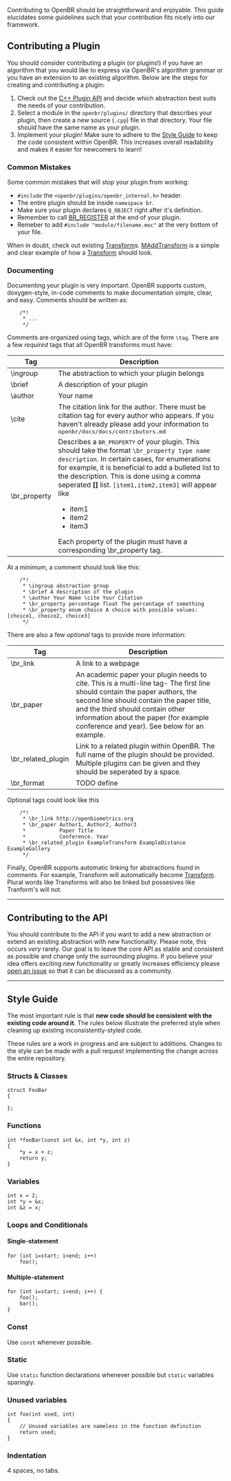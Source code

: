 Contributing to OpenBR should be straightforward and enjoyable. This guide elucidates some guidelines such that your contribution fits nicely into our framework.

## Contributing a Plugin

You should consider contributing a plugin (or plugins!) if you have an algorithm that you would like to express via OpenBR's algorithm grammar or you have an extension to an existing algorithm. Below are the steps for creating and contributing a plugin:

1. Check out the [C++ Plugin API](api_docs/cpp_api.md) and decide which abstraction best suits the needs of your contribution.
2. Select a module in the `openbr/plugins/` directory that describes your plugin, then create a new source (`.cpp`) file in that directory. Your file should have the same name as your plugin.
3. Implement your plugin! Make sure to adhere to the [Style Guide](#style-guide) to keep the code consistent within OpenBR. This increases overall readability and makes it easier for newcomers to learn!

### Common Mistakes

Some common mistakes that will stop your plugin from working:

* `#include` the  `<openbr/plugins/openbr_internal.h>` header.
* The entire plugin should be inside `namespace br`.
* Make sure your plugin declares `Q_OBJECT` right after it's definition.
* Remember to call [BR_REGISTER](api_docs/cpp_api/factory/macros.md#br_register) at the end of your plugin.
* Remeber to add `#include "module/filename.moc"` at the very bottom of your file.

When in doubt, check out existing [Transform](api_docs/cpp_api/transform/transform.md)s. [MAddTransform](api_docs/plugins/imgproc.md#maddtransform) is a simple and clear example of how a [Transform](api_docs/cpp_api/transform/transform.md) should look.

### Documenting

Documenting your plugin is very important. OpenBR supports custom, doxygen-style, in-code comments to make documentation simple, clear, and easy. Comments should be written as:

        /*!
         * ...
         */

Comments are organized using tags, which are of the form `\tag`. There are a few *required* tags that all OpenBR transforms must have:

Tag | Description
--- | ---
\ingroup | The abstraction to which your plugin belongs
\brief | A description of your plugin
\author | Your name
\cite | The citation link for the author. There must be citation tag for every author who appears. If you haven't already please add your information to <tt>openbr/docs/docs/contributors.md</tt>
\br_property | Describes a <tt>BR_PROPERTY</tt> of your plugin. This should take the format ```\br_property type name description```. In certain cases, for enumerations for example, it is beneficial to add a bulleted list to the description. This is done using a comma seperated **[]** list. ```[item1,item2,item3]``` will appear like <ul><li>item1</li><li>item2</li><li>item3</li></ul> Each property of the plugin must have a corresponding \br_property tag.

At a minimum, a comment should look like this:

        /*!
         * \ingroup abstraction group
         * \brief A description of the plugin
         * \author Your Name \cite Your Citation
         * \br_property percentage float The percentage of something
         * \br_property enum choice A choice with possible values: [choice1, choice2, choice3]
         */

There are also a few *optional* tags to provide more information:

Tag | Description
--- | ---
\br_link | A link to a webpage
\br_paper | An academic paper your plugin needs to cite. This is a multi-line tag- The first line should contain the paper authors, the second line should contain the paper title, and the third should contain other information about the paper (for example conference and year). See below for an example.
\br_related_plugin | Link to a related plugin within OpenBR. The full name of the plugin should be provided. Multiple plugins can be given and they should be seperated by a space.
\br_format | TODO define

Optional tags could look like this

        /*!
         * \br_link http://openbiometrics.org
         * \br_paper Author1, Author2, Author3
         *           Paper Title
         *           Conference. Year
         * \br_related_plugin ExampleTransform ExampleDistance ExampleGallery
         */

Finally, OpenBR supports automatic linking for abstractions found in comments. For example, Transform will automatically become [Transform](api_docs/cpp_api/transform/transform.md). Plural words like Transforms will also be linked but possesives like Tranform's will not.

---

## Contributing to the API

You should contribute to the API if you want to add a new abstraction or extend an existing abstraction with new functionality. Please note, this occurs *very* rarely. Our goal is to leave the core API as stable and consistent as possible and change only the surrounding plugins. If you believe your idea offers exciting new functionality or greatly increases efficiency please [open an issue](https://github.com/biometrics/openbr/issues) so that it can be discussed as a community.

---

## Style Guide

The most important rule is that **new code should be consistent with the existing code around it**. The rules below illustrate the preferred style when cleaning up existing inconsistently-styled code.

These rules are a work in progress and are subject to additions. Changes to the style can be made with a pull request implementing the change across the entire repository.

### Structs & Classes
    struct FooBar
    {

    };

### Functions
    int *fooBar(const int &x, int *y, int z)
    {
        *y = x + z;
        return y;
    }

### Variables
    int x = 2;
    int *y = &x;
    int &z = x;

### Loops and Conditionals
#### Single-statement
    for (int i=start; i<end; i++)
        foo();

#### Multiple-statement
    for (int i=start; i<end; i++) {
        foo();
        bar();
    }

### Const
Use `const` whenever possible.

### Static
Use `static` function declarations whenever possible but `static` variables sparingly.

### Unused variables
    int foo(int used, int)
    {
        // Unused variables are nameless in the function definition
        return used;
    }

### Indentation
4 spaces, no tabs.
